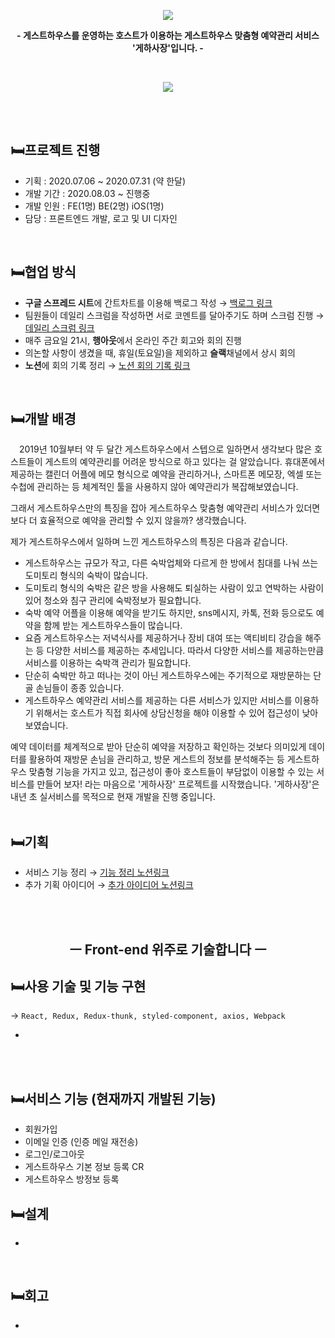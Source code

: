 <p align="center"><img src="https://user-images.githubusercontent.com/58355499/98968042-88f06780-2550-11eb-9d3e-b488f196ac91.png"/></p>
<p align="center"><strong>- 게스트하우스를 운영하는 호스트가 이용하는 게스트하우스 맞춤형 예약관리 서비스 '게하사장'입니다. -</strong></p>
<br>
<p align="center"><img src="https://user-images.githubusercontent.com/58355499/98966896-2e0a4080-254f-11eb-91a6-bd4b8704bf13.gif"/></p>
<br>
<br>

## 🛏프로젝트 진행 
- 기획 : 2020.07.06 ~ 2020.07.31 (약 한달)
- 개발 기간 : 2020.08.03 ~ 진행중  <br>
- 개발 인원 : FE(1명) BE(2명) iOS(1명) <br>
- 담당 : 프론트엔드 개발, 로고 및 UI 디자인

<br>

## 🛏협업 방식
- **구글 스프레드 시트**에 간트차트를 이용해 백로그 작성 
→ [백로그 링크](https://docs.google.com/spreadsheets/d/1e4tcSdlB5U3dLUNJOyHfZPz_Nn3OvCKaT97NlnMxzH0/edit#gid=2058238240)<br>
- 팀원들이 데일리 스크럼을 작성하면 서로 코멘트를 달아주기도 하며 스크럼 진행 
→ [데일리 스크럼 링크](https://docs.google.com/spreadsheets/d/1B945f5OpvAnVp_VMJJGiSC4eJasXAm7N3PMtQKXVjYs/edit#gid=1362844403)<br>
- 매주 금요일 21시, **행아웃**에서 온라인 주간 회고와 회의 진행 <br> 
- 의논할 사항이 생겼을 때, 휴일(토요일)을 제외하고 **슬랙**채널에서 상시 회의
- **노션**에 회의 기록 정리 → [노션 회의 기록 링크](https://www.notion.so/675d5c2a57ba4e859b5078fea664ea62)<br>
 
<br>

## 🛏개발 배경
　2019년 10월부터 약 두 달간 게스트하우스에서 스텝으로 일하면서 생각보다 많은 호스트들이 게스트의 예약관리를 어려운 방식으로 하고 있다는 걸 알았습니다. 휴대폰에서 제공하는 캘린더 어플에 메모 형식으로 예약을 관리하거나, 스마트폰 메모장, 엑셀 또는 수첩에 관리하는 등 체계적인 툴을 사용하지 않아 예약관리가 복잡해보였습니다.<br>
 
 그래서 게스트하우스만의 특징을 잡아 게스트하우스 맞춤형 예약관리 서비스가 있더면 보다 더 효율적으로 예약을 관리할 수 있지 않을까? 생각했습니다. 

 제가 게스트하우스에서 일하며 느낀 게스트하우스의 특징은 다음과 같습니다.
- 게스트하우스는 규모가 작고, 다른 숙박업체와 다르게 한 방에서 침대를 나눠 쓰는 도미토리 형식의 숙박이 많습니다. 
- 도미토리 형식의 숙박은 같은 방을 사용해도 퇴실하는 사람이 있고 연박하는 사람이 있어 청소와 침구 관리에 숙박정보가 필요합니다.  
- 숙박 예약 어플을 이용해 예약을 받기도 하지만, sns메시지, 카톡, 전화 등으로도 예약을 함께 받는 게스트하우스들이 많습니다. 
- 요즘 게스트하우스는 저녁식사를 제공하거나 장비 대여 또는 액티비티 강습을 해주는 등 다양한 서비스를 제공하는 추세입니다. 따라서 다양한 서비스를 제공하는만큼 서비스를 이용하는 숙박객 관리가 필요합니다.
- 단순히 숙박만 하고 떠나는 것이 아닌 게스트하우스에는 주기적으로 재방문하는 단골 손님들이 종종 있습니다.
- 게스트하우스 예약관리 서비스를 제공하는 다른 서비스가 있지만 서비스를 이용하기 위해서는 호스트가 직접 회사에 상담신청을 해야 이용할 수 있어 접근성이 낮아보였습니다.

예약 데이터를 체계적으로 받아 단순히 예약을 저장하고 확인하는 것보다 의미있게 데이터를 활용하여 재방문 손님을 관리하고, 방문 게스트의 정보를 분석해주는 등 게스트하우스 맞춤형 기능을 가지고 있고, 접근성이 좋아 호스트들이 부담없이 이용할 수 있는 서비스를 만들어 보자! 라는 마음으로 '게하사장' 프로젝트를 시작했습니다. '게하사장'은 내년 초 실서비스를 목적으로 현재 개발을 진행 중입니다.  
<br>

## 🛏기획
- 서비스 기능 정리 → [기능 정리 노션링크](https://www.notion.so/565a86cf32434d15aee8d33d162fb8b8)
- 추가 기획 아이디어 → [추가 아이디어 노션링크](https://www.notion.so/b92144cdd7a64b609675b82bca546c70) 
<br>

<br>

<h2 align="center">ㅡ Front-end 위주로 기술합니다 ㅡ</h2>

## 🛏사용 기술 및 기능 구현
→ ``` React, Redux, Redux-thunk, styled-component, axios, Webpack ```

- 

<br>
<br>



## 🛏서비스 기능 (현재까지 개발된 기능)
- 회원가입
- 이메일 인증 (인증 메일 재전송)
- 로그인/로그아웃
- 게스트하우스 기본 정보 등록 CR
- 게스트하우스 방정보 등록 <br>

## 🛏설계
- 

<br>

## 🛏회고
- 
<br>

